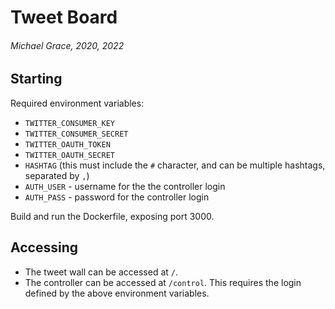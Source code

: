 # Tweet Board

###### Michael Grace, 2020, 2022

## Starting

Required environment variables:

-   `TWITTER_CONSUMER_KEY`
-   `TWITTER_CONSUMER_SECRET`
-   `TWITTER_OAUTH_TOKEN`
-   `TWITTER_OAUTH_SECRET`
-   `HASHTAG` (this must include the `#` character, and can be multiple hashtags, separated by `,`)
-   `AUTH_USER` - username for the the controller login
-   `AUTH_PASS` - password for the controller login

Build and run the Dockerfile, exposing port 3000.

## Accessing

-   The tweet wall can be accessed at `/`.
-   The controller can be accessed at `/control`. This requires the login defined by the above environment variables.
